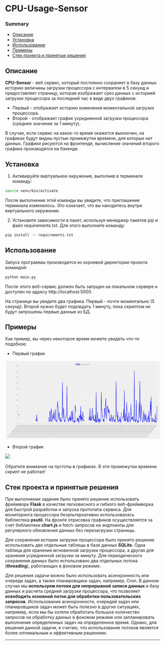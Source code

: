 # CPU-Usage-Sensor

### Summary
* [Описание](#описание)
* [Установка](#установка)
* [Использование](#использование)
* [Примеры](#примеры)
* [Стек проекта и принятые решения](#стек-проекта-и-принятые-решения)


## Описание

**CPU-Sensor** - веб сервис, который постоянно сохраняет в базу данных историю величины загрузки процессора с интервалом в 5 секунд и предоставляет страницу, которая изображает срез данных с историей загрузки процессора за последний час в виде двух графиков:
* Первый - отображает историю изменения моментальной загрузки процессора.
* Второй - отображает график усредненной загрузки процессора (среднее значение за 1 минуту).

В случае, если сервис на какое-то время окажется выключен, на графиках будут видны пустые промежутки времени, для которых нет данных. Графики рисуются на фронтенде, вычисление значений второго графика производятся на бэкенде.

## Установка

1. Активируйте виртуальное окружение, выполнив в терминале команду:

```Bash
source venv/bin/activate
```

После выполнения этой команды вы увидите, что приглашение терминала изменилось. Это означает, что вы находитесь внутри виртуального окружения.

2. Установите зависимости в пакет, используя менеджер пакетов pip и файл requirements.txt. Для этого выполните команду:

```Bash
pip install -r requirements.txt
```

## Использование

Запуск программы производится из корневой директории проекта командой:

```Bash
python main.py
```

После этого веб-сервис должен быть запущен на локальном сервере и доступен по адресу http://localhost:5000.

На странице вы увидите два графика. Первый - почти моментально (5 секунд). Второй нужно будет подождать 1 минуту, пока скриптом не будут запрошены первые данные из БД.

## Примеры

Как пример, вы через некоторое время можете увидеть что-то подобное:

* Первый график

![](content/1.png)

* Второй график

![](../../PycharmProjects/CPU-Sensor/content/2.png)

Обратите внимание на пустоты в графиках. В эти промежутки времени скрипт не работал!

## Стек проекта и принятые решения

При выполнении задания было принято решение использовать фреймворк **Flask** в качестве легковесного и гибкого веб-фреймворка для быстрой разработки и запуска прототипа сервиса. Для мониторинга процессора безальтернативно использовалась библиотека **psutil**. На фронте отрисовка графиков осуществляется за счет библиотеки **chart.js** и fetch-запросов на эндпоинты для регулярного обновления данных без перезагрузки страницы.

Для сохранения истории загрузки процессора было принято решение использовать две отдельные таблицы в базе данных **SQLite**. Одна таблица для хранения мгновенной загрузки процессора, а другая для хранения усредненной загрузки за минуту. Для периодического сохранения данных было использовано два отдельных потока (**threading**), работающих в фоновом режиме.

Для решения задачи можно было использовать асинхронность или очереди задач, а также планировщики задач, например, Cron. В данном случае мы **используем потоки для непрерывной записи данных** в базу данных и расчета средней загрузки процессора, что позволяет **освободить основной поток для обработки пользовательских запросов**. Использование асинхронности, очередей задач или планировщиков задач может быть полезно в других ситуациях, например, если мы бы хотели обработать большое количество запросов на обработку данных в фоновом режиме или запланировать выполнение определенных задач на определенное время. Однако, для решения данной задачи, я считаю, что использование потоков является более оптимальным и эффективным решением.

___

